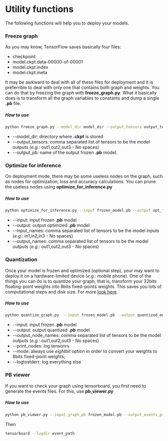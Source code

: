 # Utility functions
The following functions will help you to deploy your models.

### Freeze graph
As you may know, TensorFlow saves basically four files:
- checkpoint 
- model.ckpt.data-00000-of-00001
- model.ckpt.index
- model.ckpt.meta

It may be awkward to deal with all of these files for deployment and it is preferrible to deal with only one that contains both graph and weights.
You can do that by freezing the graph with **freeze_graph.py**. What it basically does is to transform all the graph variables to constants and dump a single **.pb** file.

##### How to use

```bash
python freeze_graph.py --model_dir model_dir --output_tensors output_tensors --output_pb frozen_model.pb
```
- --model_dir: directory where  **.ckpt** is stored
- --output_tensors: comma separated list of tensors to be the model outputs (_e.g._: out1,out2,out3 - No spaces)
- --output_pb: name of the output frozen **.pb** model.

### Optimize for inference 
On deployment mode, there may be some useless nodes on the graph, such as nodes for optimization, loss and accuracy calculations.
You can prune the useless nodes using **optimize_for_inference.py**

##### How to use
```bash
python optimize_for_inference.py --input frozen_model.pb --output opt_frozen_model.pb --input_names input_tensors --output_names output_tensors
```

- --input: input frozen **.pb** model
- --output: output optimized **.pb** model
- --input_names: comma separated list of tensors to be the model inputs (_e.g._: in1,in2,in3 - No spaces)
- --output_names: comma separated list of tensors to be the model outputs (_e.g._: out1,out2,out3 - No spaces)

### Quantization
Once your model is frozen and optimized (optional step), your may want to deploy it on a hardware-limited device (_e.g._: mobile phone).
One of the things you can do is to quantize your graph, that is, transform your 32bits floating-point weights into 8bits fixed-points weights.
This saves you lots of computational steps and disk size.
For more [look here](https://www.tensorflow.org/performance/quantization).

##### How to use
```bash
python quantize_graph.py  --input frozen_model.pb --output quantized_model.pb --output_node_names output_tensors  --print_nodes --mode eightbit --logtostderr
```

- --input: input frozen **.pb** model
- --output: output quantized **.pb** model
- --output_node_names: comma separated list of tensors to be the model outputs (_e.g._: out1,out2,out3 - No spaces)
- --print_nodes: log tensonrs
- --mode: always use _eightbit_ option in order to convert your weights to 8bits fixed-point weights;
- --logtostderr: log everything else

### PB viewer
If you want to check your graph using tensorboard, you first need to generate the events files.
For this, use **pb_viewer.py**

##### How to use

```bash
python pb_viewer.py --input_graph_pb frozen_model.pb --output_events_path event_path
```

Then
```bash
tensorboard --logdir event_path
```